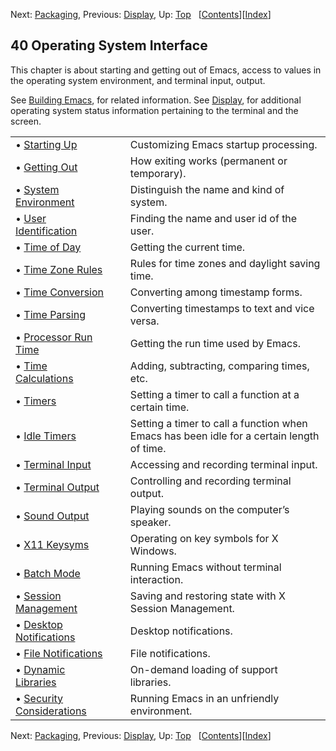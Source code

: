 

Next: [Packaging](Packaging.html), Previous: [Display](Display.html), Up: [Top](index.html)   \[[Contents](index.html#SEC_Contents "Table of contents")]\[[Index](Index.html "Index")]

## 40 Operating System Interface

This chapter is about starting and getting out of Emacs, access to values in the operating system environment, and terminal input, output.

See [Building Emacs](Building-Emacs.html), for related information. See [Display](Display.html), for additional operating system status information pertaining to the terminal and the screen.

|                                                           |    |                                                                                           |
| :-------------------------------------------------------- | -- | :---------------------------------------------------------------------------------------- |
| • [Starting Up](Starting-Up.html)                         |    | Customizing Emacs startup processing.                                                     |
| • [Getting Out](Getting-Out.html)                         |    | How exiting works (permanent or temporary).                                               |
| • [System Environment](System-Environment.html)           |    | Distinguish the name and kind of system.                                                  |
| • [User Identification](User-Identification.html)         |    | Finding the name and user id of the user.                                                 |
| • [Time of Day](Time-of-Day.html)                         |    | Getting the current time.                                                                 |
| • [Time Zone Rules](Time-Zone-Rules.html)                 |    | Rules for time zones and daylight saving time.                                            |
| • [Time Conversion](Time-Conversion.html)                 |    | Converting among timestamp forms.                                                         |
| • [Time Parsing](Time-Parsing.html)                       |    | Converting timestamps to text and vice versa.                                             |
| • [Processor Run Time](Processor-Run-Time.html)           |    | Getting the run time used by Emacs.                                                       |
| • [Time Calculations](Time-Calculations.html)             |    | Adding, subtracting, comparing times, etc.                                                |
| • [Timers](Timers.html)                                   |    | Setting a timer to call a function at a certain time.                                     |
| • [Idle Timers](Idle-Timers.html)                         |    | Setting a timer to call a function when Emacs has been idle for a certain length of time. |
| • [Terminal Input](Terminal-Input.html)                   |    | Accessing and recording terminal input.                                                   |
| • [Terminal Output](Terminal-Output.html)                 |    | Controlling and recording terminal output.                                                |
| • [Sound Output](Sound-Output.html)                       |    | Playing sounds on the computer’s speaker.                                                 |
| • [X11 Keysyms](X11-Keysyms.html)                         |    | Operating on key symbols for X Windows.                                                   |
| • [Batch Mode](Batch-Mode.html)                           |    | Running Emacs without terminal interaction.                                               |
| • [Session Management](Session-Management.html)           |    | Saving and restoring state with X Session Management.                                     |
| • [Desktop Notifications](Desktop-Notifications.html)     |    | Desktop notifications.                                                                    |
| • [File Notifications](File-Notifications.html)           |    | File notifications.                                                                       |
| • [Dynamic Libraries](Dynamic-Libraries.html)             |    | On-demand loading of support libraries.                                                   |
| • [Security Considerations](Security-Considerations.html) |    | Running Emacs in an unfriendly environment.                                               |

Next: [Packaging](Packaging.html), Previous: [Display](Display.html), Up: [Top](index.html)   \[[Contents](index.html#SEC_Contents "Table of contents")]\[[Index](Index.html "Index")]

